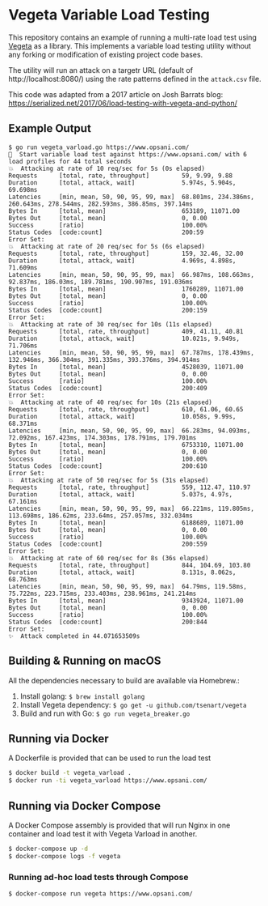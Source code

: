 # Vegeta Variable Load Testing

This repository contains an example of running a multi-rate load test using [Vegeta](https://github.com/tsenart/vegeta)
as a library. This implements a variable load testing utility without any forking or modification of existing project code bases.

The utility will run an attack on a targetr URL (default of http://localhost:8080/) using the rate patterns defined in the `attack.csv` file.

This code was adapted from a 2017 article on Josh Barrats blog: https://serialized.net/2017/06/load-testing-with-vegeta-and-python/

## Example Output

```
$ go run vegeta_varload.go https://www.opsani.com/
🚀  Start variable load test against https://www.opsani.com/ with 6 load profiles for 44 total seconds
💥  Attacking at rate of 10 req/sec for 5s (0s elapsed)
Requests      [total, rate, throughput]         59, 9.99, 9.88
Duration      [total, attack, wait]             5.974s, 5.904s, 69.698ms
Latencies     [min, mean, 50, 90, 95, 99, max]  68.801ms, 234.386ms, 260.643ms, 278.544ms, 282.593ms, 386.85ms, 397.14ms
Bytes In      [total, mean]                     653189, 11071.00
Bytes Out     [total, mean]                     0, 0.00
Success       [ratio]                           100.00%
Status Codes  [code:count]                      200:59
Error Set:
💥  Attacking at rate of 20 req/sec for 5s (6s elapsed)
Requests      [total, rate, throughput]         159, 32.46, 32.00
Duration      [total, attack, wait]             4.969s, 4.898s, 71.609ms
Latencies     [min, mean, 50, 90, 95, 99, max]  66.987ms, 108.663ms, 92.837ms, 186.03ms, 189.781ms, 190.907ms, 191.036ms
Bytes In      [total, mean]                     1760289, 11071.00
Bytes Out     [total, mean]                     0, 0.00
Success       [ratio]                           100.00%
Status Codes  [code:count]                      200:159
Error Set:
💥  Attacking at rate of 30 req/sec for 10s (11s elapsed)
Requests      [total, rate, throughput]         409, 41.11, 40.81
Duration      [total, attack, wait]             10.021s, 9.949s, 71.706ms
Latencies     [min, mean, 50, 90, 95, 99, max]  67.787ms, 178.439ms, 132.946ms, 366.304ms, 391.335ms, 393.376ms, 394.914ms
Bytes In      [total, mean]                     4528039, 11071.00
Bytes Out     [total, mean]                     0, 0.00
Success       [ratio]                           100.00%
Status Codes  [code:count]                      200:409
Error Set:
💥  Attacking at rate of 40 req/sec for 10s (21s elapsed)
Requests      [total, rate, throughput]         610, 61.06, 60.65
Duration      [total, attack, wait]             10.058s, 9.99s, 68.371ms
Latencies     [min, mean, 50, 90, 95, 99, max]  66.283ms, 94.093ms, 72.092ms, 167.423ms, 174.303ms, 178.791ms, 179.701ms
Bytes In      [total, mean]                     6753310, 11071.00
Bytes Out     [total, mean]                     0, 0.00
Success       [ratio]                           100.00%
Status Codes  [code:count]                      200:610
Error Set:
💥  Attacking at rate of 50 req/sec for 5s (31s elapsed)
Requests      [total, rate, throughput]         559, 112.47, 110.97
Duration      [total, attack, wait]             5.037s, 4.97s, 67.161ms
Latencies     [min, mean, 50, 90, 95, 99, max]  66.221ms, 119.805ms, 113.698ms, 186.62ms, 233.64ms, 257.057ms, 332.034ms
Bytes In      [total, mean]                     6188689, 11071.00
Bytes Out     [total, mean]                     0, 0.00
Success       [ratio]                           100.00%
Status Codes  [code:count]                      200:559
Error Set:
💥  Attacking at rate of 60 req/sec for 8s (36s elapsed)
Requests      [total, rate, throughput]         844, 104.69, 103.80
Duration      [total, attack, wait]             8.131s, 8.062s, 68.763ms
Latencies     [min, mean, 50, 90, 95, 99, max]  64.79ms, 119.58ms, 75.722ms, 223.715ms, 233.403ms, 238.961ms, 241.214ms
Bytes In      [total, mean]                     9343924, 11071.00
Bytes Out     [total, mean]                     0, 0.00
Success       [ratio]                           100.00%
Status Codes  [code:count]                      200:844
Error Set:
✨  Attack completed in 44.071653509s
```

## Building & Running on macOS

All the dependencies necessary to build are available via Homebrew.:

1. Install golang: `$ brew install golang`
2. Install Vegeta dependency: `$ go get -u github.com/tsenart/vegeta`
3. Build and run with Go: `$ go run vegeta_breaker.go`

## Running via Docker

A Dockerfile is provided that can be used to run the load test

```bash
$ docker build -t vegeta_varload .
$ docker run -ti vegeta_varload https://www.opsani.com/
```

## Running via Docker Compose

A Docker Compose assembly is provided that will run Nginx in one container and load test it with Vegeta Varload in another.

```bash
$ docker-compose up -d
$ docker-compose logs -f vegeta
```

### Running ad-hoc load tests through Compose

```bash
$ docker-compose run vegeta https://www.opsani.com/
```
